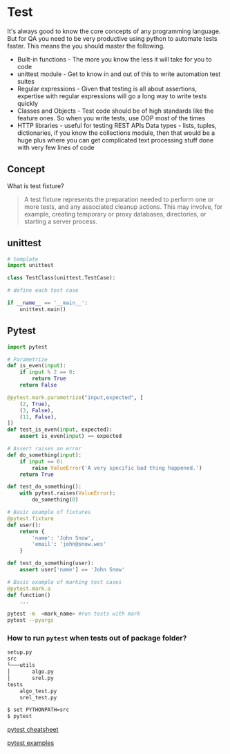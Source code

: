 # Test



It's always good to know the core concepts of any programming language. But for QA you need to be very productive using python to automate tests faster. This means the you should master the following.

- Built-in functions - The more you know the less it will take for you to code
- unittest module - Get to know in and out of this to write automation test suites
- Regular expressions - Given that testing is all about assertions, expertise with regular expressions will go a long way to write tests quickly
- Classes and Objects - Test code should be of high standards like the feature ones. So when you write tests, use OOP most of the times
- HTTP libraries - useful for testing REST APIs
Data types - lists, tuples, dictionaries, if you know the collections module, then that would be a huge plus where you can get complicated text processing stuff done with very few lines of code


## Concept

What is test fixture?
> A test fixture represents the preparation needed to perform one or more tests, and any associated cleanup actions. This may involve, for example, creating temporary or proxy databases, directories, or starting a server process.

## unittest

```python
# template
import unittest

class TestClass(unittest.TestCase):

# define each test case

if __name__ == '__main__':
    unittest.main()

```

## Pytest

```python
import pytest

# Parametrize 
def is_even(input):
    if input % 2 == 0:
        return True
    return False

@pytest.mark.parametrize("input,expected", [
    (2, True),
    (3, False),
    (11, False),
])
def test_is_even(input, expected):
    assert is_even(input) == expected

# Assert raises an error
def do_something(input):
    if input == 0:
        raise ValueError('A very specific bad thing happened.')
    return True

def test_do_something():
    with pytest.raises(ValueError):
        do_something(0)

# Basic example of fixtures
@pytest.fixture
def user():
    return {
        'name': 'John Snow',
        'email': 'john@snow.wes'
    }

def test_do_something(user):
    assert user['name'] == 'John Snow'

# Basic example of marking test cases
@pytest.mark.a
def function()
    ...

```

```bash
pytest -m  <mark_name> #run tests with mark
pytest --pyargs

```

### How to run `pytest` when tests out of package folder?
```bash
setup.py
src
└───utils
│       algo.py
│       srel.py
tests
    algo_test.py
    srel_test.py

$ set PYTHONPATH=src
$ pytest
```

[pytest cheatsheet](https://leportella.com/cheatlist/2019/01/24/pytest-cheatsheet.html)

[pytest examples](http://zetcode.com/python/pytest/)

